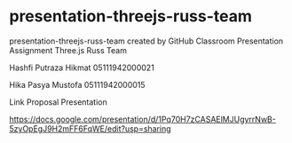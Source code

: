 # presentation-threejs-russ-team
presentation-threejs-russ-team created by GitHub Classroom
Presentation Assignment Three.js Russ Team

Hashfi Putraza Hikmat 05111942000021

Hika Pasya Mustofa 05111942000015

Link Proposal Presentation

https://docs.google.com/presentation/d/1Pq70H7zCASAElMJUgyrrNwB-5zyOpEgJ9H2mFF6FqWE/edit?usp=sharing

